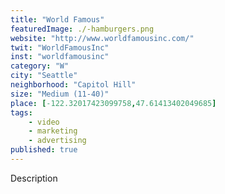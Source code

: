 ```yaml
---
title: "World Famous"
featuredImage: ./-hamburgers.png
website: "http://www.worldfamousinc.com/"
twit: "WorldFamousInc"
inst: "worldfamousinc"
category: "W"
city: "Seattle"
neighborhood: "Capitol Hill"
size: "Medium (11-40)"
place: [-122.32017423099758,47.61413402049685]
tags:
    - video
    - marketing
    - advertising
published: true
---
```


Description
